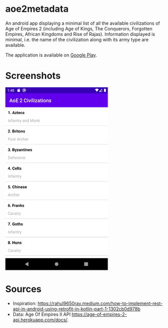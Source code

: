# aoe2metadata
An android app displaying a minimal list of all the available civilizations of Age of Empires 2 (including Age of Kings, The Conquerors, Forgotten Empires, African Kingdoms and Rise of Rajas). Information displayed is minimal, i.e. the name of the civilization along with its army type are available.

The application is available on [Google Play](https://play.google.com/store/apps/details?id=gr.mastro.ageofempires2metadata).


# Screenshots
<img src="google-play-resources/Screenshot_1624661283.png" width="320" alt="AoE 2 - Civilizations" />

# Sources
- Inspiration: https://rahul9650ray.medium.com/how-to-implement-rest-api-in-android-using-retrofit-in-kotlin-part-1-1302cb0d978b
- Data: Age Of Empires II API https://age-of-empires-2-api.herokuapp.com/docs/.